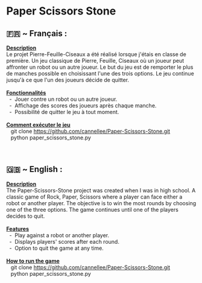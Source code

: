 # Paper Scissors Stone
## 🇫🇷 ~ Français :<br>
**<u>Description<br></u>**
Le projet Pierre-Feuille-Ciseaux a été réalisé lorsque j'étais en classe de première. Un jeu classique de Pierre, Feuille, Ciseaux où un joueur peut affronter un robot ou un autre joueur. Le but du jeu est de remporter le plus de manches possible en choisissant l'une des trois options. Le jeu continue jusqu'à ce que l'un des joueurs décide de quitter.<br>
<br>
**<u>Fonctionnalités<br></u>**
&nbsp;&nbsp;-&nbsp;&nbsp;Jouer contre un robot ou un autre joueur.<br>
&nbsp;&nbsp;-&nbsp;&nbsp;Affichage des scores des joueurs après chaque manche.<br>
&nbsp;&nbsp;-&nbsp;&nbsp;Possibilité de quitter le jeu à tout moment.<br>
<br>
**<u>Comment exécuter le jeu<br></u>**
&nbsp;&nbsp;&nbsp;git clone https://github.com/cannellee/Paper-Scissors-Stone.git<br>
&nbsp;&nbsp;&nbsp;python paper_scissors_stone.py<br>
<br>
<br>

## 🇬🇧 ~ English :<br>
**<u>Description<br></u>**
The Paper-Scissors-Stone project was created when I was in high school. A classic game of Rock, Paper, Scissors where a player can face either a robot or another player. The objective is to win the most rounds by choosing one of the three options. The game continues until one of the players decides to quit.<br>
<br>
**<u>Features<br></u>**
&nbsp;&nbsp;-&nbsp;&nbsp;Play against a robot or another player.<br>
&nbsp;&nbsp;-&nbsp;&nbsp;Displays players' scores after each round.<br>
&nbsp;&nbsp;-&nbsp;&nbsp;Option to quit the game at any time.<br>
<br>
**<u>How to run the game<br></u>**
&nbsp;&nbsp;&nbsp;git clone https://github.com/cannellee/Paper-Scissors-Stone.git<br>
&nbsp;&nbsp;&nbsp;python paper_scissors_stone.py<br>
